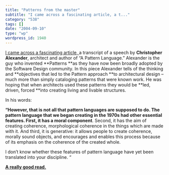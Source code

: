 ```yaml
---
title: "Patterns from the master"
subtitle: "I came across a fascinating article, a t..."
category: "538"
tags: []
date: "2004-09-10"
type: "wp"
wordpress_id: 1940
---
```

[I came across a fascinating article, ](http://www.patternlanguage.com/archive/ieee/ieeetext.htm)a transcript of a speech by **Christopher Alexander**, architect and author of “A Pattern Language.” 
Alexander is the guy who invented **Patterns **as they have now been broadly adopted by the Software Design community. In this piece Alexander tells of the thinking and **objectives that led to the Pattern approach **to architectural design – much more than simply cataloging patterns that were known work. He was hoping that when architects used these patterns they would be **led, driven, forced **into creating living and livable structures. 

In his words:

**“However, that is not all that pattern languages are supposed to do. The pattern language that we began creating in the 1970s had other essential features. First, it has a moral component**. Second, it has the aim of creating coherence, morphological coherence in the things which are made with it. And third, it is generative: it allows people to create coherence, morally sound objects, and encourages and enables this process because of its emphasis on the coherence of the created whole. 

I don’t know whether these features of pattern language have yet been translated into your discipline. “

**[A really good read.](http://www.patternlanguage.com/archive/ieee/ieeetext.htm)**